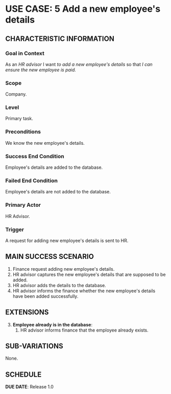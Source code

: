 # USE CASE: 5 Add a new employee's details

## CHARACTERISTIC INFORMATION

### Goal in Context

As an *HR advisor* I want *to add a new employee's details* so that *I can ensure the new employee is paid.*

### Scope

Company.

### Level

Primary task.

### Preconditions

We know the new employee's details.

### Success End Condition

Employee's details are added to the database.

### Failed End Condition

Employee's details are not added to the database.

### Primary Actor

HR Advisor.

### Trigger

A request for adding new employee's details is sent to HR.

## MAIN SUCCESS SCENARIO

1. Finance request adding new employee's details.
2. HR advisor captures the new employee's details that are supposed to be added.
3. HR advisor adds the details to the database.
4. HR advisor informs the finance whether the new employee's details have been added successfully.

## EXTENSIONS

3. **Employee already is in the database**:
    1. HR advisor informs finance that the employee already exists.

## SUB-VARIATIONS

None.

## SCHEDULE

**DUE DATE**: Release 1.0
